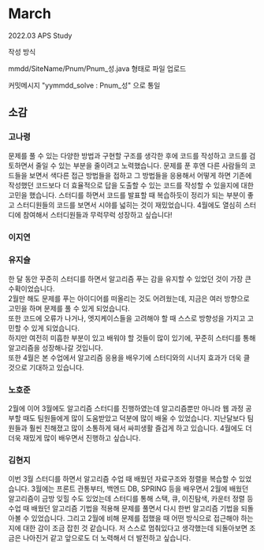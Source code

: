 # March
2022.03 APS Study

작성 방식

mmdd/SiteName/Pnum/Pnum_성.java 형태로 파일 업로드

커밋메시지 "yymmdd_solve : Pnum_성" 으로 통일

## 소감

### 고나령

문제를 풀 수 있는 다양한 방법과 구현할 구조를 생각한 후에 코드를 작성하고 코드를 검토하면서 줄일 수 있는 부분을 줄이려고 노력했습니다. 
문제를 푼 후엔 다른 사람들의 코드들을 보면서 색다른 접근 방법들을 접하고 그 방법들을 응용해서 어떻게 하면 기존에 작성했던 코드보다 더 효율적으로 답을 도출할 수 있는 코드를 작성할 수 있을지에 대한 고민을 했습니다.
스터디를 하면서 코드를 발표할 때 복습하듯이 정리가 되는 부분이 좋고 스터디원들의 코드를 보면서 시야를 넓히는 것이 재밌었습니다.
4월에도 열심히 스터디에 참여해서 스터디원들과 무럭무럭 성장하고 싶습니다!

### 이지연 

### 유지슬

한 달 동안 꾸준히 스터디를 하면서 알고리즘 푸는 감을 유지할 수 있었던 것이 가장 큰 수확이었습니다.        
2월만 해도 문제를 푸는 아이디어를 떠올리는 것도 어려웠는데, 지금은 여러 방향으로 고민을 하며 문제를 풀 수 있게 되었습니다.        
또한 코드에 오류가 나거나, 엣지케이스들을 고려해야 할 때 스스로 방향성을 가지고 고민할 수 있게 되었습니다.         
하지만 여전히 미흡한 부분이 있고 배워야 할 것들이 많이 있기에, 꾸준히 스터디를 통해 알고리즘을 성장해나갈 것입니다.         
또한 4월은 본 수업에서 알고리즘 응용을 배우기에 스터디와의 시너지 효과가 더욱 클 것으로 기대하고 있습니다.          

### 노호준

2월에 이어 3월에도 알고리즘 스터디를 진행하였는데 알고리즘뿐만 아니라 웹 과정 공부할 때도 팀원들에게 많이 도움받았고 덕분에 많이 배울 수 있었습니다. 지난달보다 팀원들과 훨씬 친해졌고 많이 소통하게 돼서 싸피생활 즐겁게 하고 있습니다. 4월에도 더더욱 재밌게 많이 배우면서 진행하고 싶습니다.

### 김현지

이번 3월 스터디를 하면서 알고리즘 수업 때 배웠던 자료구조와 정렬을 복습할 수 있었습니다. 3월에는 프론트 관통부터, 백엔드 DB, SPRING 등을 배우면서 2월에 배웠던 알고리즘이 금방 잊힐 수도 있었는데 스터디를 통해 스택, 큐, 이진탐색, 카운터 정렬 등 수업 때 배웠던 알고리즘 기법을 적용해 문제를 풀면서 다시 한번 알고리즘 기법을 되돌아볼 수 있었습니다. 
그리고 2월에 비해 문제를 접했을 때 어떤 방식으로 접근해야 하는지에 대한 감이 조금 잡힌 것 같습니다. 저 스스로 멈춰있다고 생각했는데 되돌아보면 조금은 나아진거 같고 앞으로도 더 노력해서 더 발전하고 싶습니다.
